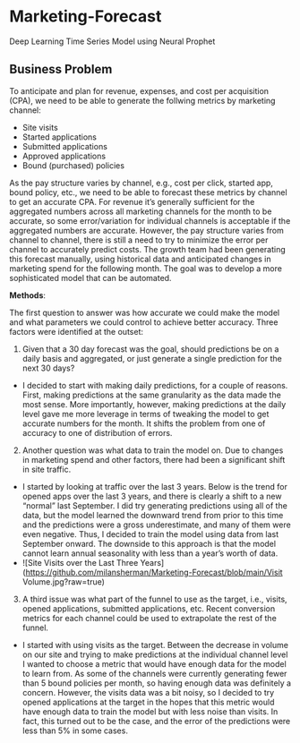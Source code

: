 # Marketing-Forecast
Deep Learning Time Series Model using Neural Prophet

<h2>Business Problem</h2> 
<p>To anticipate and plan for revenue, expenses, and cost per acquisition (CPA), we need to be able to generate the follwing metrics by marketing channel:</p>

- Site visits 
- Started applications 
- Submitted applications 
- Approved applications 
- Bound (purchased) policies 


As the pay structure varies by channel, e.g., cost per click, started app, bound policy, etc., we need to be able to forecast these metrics by channel to get an accurate CPA. For revenue it’s generally sufficient for the aggregated numbers across all marketing channels for the month to be accurate, so some error/variation for individual channels is acceptable if the aggregated numbers are accurate. However, the pay structure varies from channel to channel, there is still a need to try to minimize the error per channel to accurately predict costs.  The growth team had been generating this forecast manually, using historical data and anticipated changes in marketing spend for the following month. The goal was to develop a more sophisticated model that can be automated. 

<b>Methods</b>:

The first question to answer was how accurate we could make the model and what parameters we could control to achieve better accuracy.  Three factors were identified at the outset:
1.	Given that a 30 day forecast was the goal, should predictions be on a daily basis and aggregated, or just generate a single prediction for the next 30 days? 
- I decided to start with making daily predictions, for a couple of reasons.  First, making predictions at the same granularity as the data made the most sense.  More importantly, however,  making predictions at the daily level gave me more leverage in terms of tweaking the model to get accurate numbers for the month.  It shifts the problem from one of accuracy to one of distribution of errors.
2.	Another question was what data to train the model on.  Due to changes in marketing spend and other factors, there had been a significant shift in  site traffic.  
- I started by looking at traffic over the last 3 years.  Below is the trend for opened apps over the last 3 years, and there is clearly a shift to a new “normal” last September.  I did try generating predictions using all of the data, but the model learned the downward trend from prior to this time and the predictions were a gross underestimate, and many of them were even negative.  Thus, I decided to train the model using data from last September onward.  The downside to this approach is that the model cannot learn annual seasonality with less than a year’s worth of data.
- ![Site Visits over the Last Three Years](https://github.com/milansherman/Marketing-Forecast/blob/main/Visit Volume.jpg?raw=true)
3.	A third issue was what part of the funnel to use as the target, i.e., visits, opened applications, submitted applications, etc. Recent conversion metrics for each channel could be used to extrapolate the rest of the funnel. 
- I started with using visits as the target.  Between the decrease in volume on our site and trying to make predictions at the individual channel level I wanted to choose a metric that would have enough data for the model to learn from.  As some of the channels were currently generating fewer than 5 bound policies per month, so having enough data was definitely a concern. However, the visits data was a bit noisy, so I decided to try opened applications at the target in the hopes that this metric would have enough data to train the model but with less noise than visits.  In fact, this turned out to be the case, and the error of the predictions were less than 5% in some cases.


